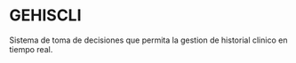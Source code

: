 GEHISCLI
========

Sistema de toma de decisiones que permita la gestion de historial clinico en tiempo real.
